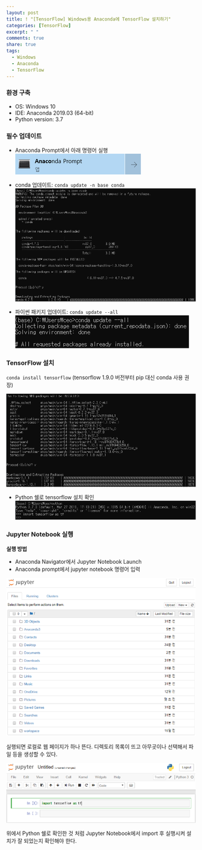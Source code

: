 ```yaml
---
layout: post
title: ! "[TensorFlow] Windows용 Anaconda에 TensorFlow 설치하기"
categories: [TensorFlow]
excerpt: " "
comments: true
share: true
tags:
  - Windows
  - Anaconda
  - TensorFlow
---
```


### 환경 구축
  - OS: Windows 10
  - IDE: Anaconda 2019.03 (64-bit)
  - Python version: 3.7

### 필수 업데이트
  * Anaconda Prompt에서 아래 명령어 실행
![](/assets/posts/tensorflow/anaconda_prompt.png)
  * conda 업데이트: `conda update -n base conda`
![](/assets/posts/tensorflow/base_conda_update.png)

  * 파이썬 패키지 업데이트: `conda update --all`
![](/assets/posts/tensorflow/conda_update.png)

### TensorFlow 설치

`conda install tensorflow` (tensorflow 1.9.0 버전부터 pip 대신 conda 사용 권장)

![](/assets/posts/tensorflow/tensorflow_install.png)
- Python 쉘로 tensorflow 설치 확인
![](/assets/posts/tensorflow/tensorflow_install_check.png)

### Jupyter Notebook 실행
**실행 방법**
- Anaconda Navigator에서 Jupyter Notebook Launch 
- Anaconda prompt에서 jupyter notebook 명령어 입력

![](/assets/posts/tensorflow/jupyter_list.png)

실행되면 로컬로 웹 페이지가 하나 뜬다. 디렉토리 목록이 뜨고 아무곳이나 선택해서 파일 등을 생성할 수 있다.

![](/assets/posts/tensorflow/jupyter_check.png)

위에서 Python 쉘로 확인한 것 처럼 Jupyter Notebook에서 import 후 실행시켜 설치가 잘 되었는지 확인해야 한다.

